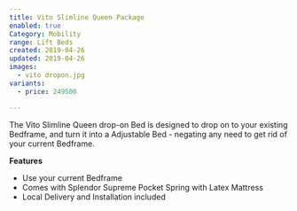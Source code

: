 ```yaml
---
title: Vito Slimline Queen Package
enabled: true
Category: Mobility
range: Lift Beds
created: 2019-04-26
updated: 2019-04-26
images:
  - vito dropon.jpg
variants:
  - price: 249500

---
```


The Vito Slimline Queen drop-on Bed is designed to drop on to your existing Bedframe, and turn it into a Adjustable Bed - negating any need to get rid of your current Bedframe.

**Features**
* Use your current Bedframe
* Comes with Splendor Supreme Pocket Spring with Latex Mattress
* Local Delivery and Installation included